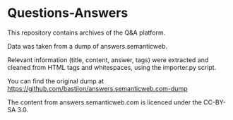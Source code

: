 # Questions-Answers
This repository contains archives of the Q&amp;A platform. 

Data was taken from a dump of answers.semanticweb. 

Relevant information (title, content, answer, tags) were extracted and cleaned from HTML tags and whitespaces, using the importer.py script.

You can find the original dump at https://github.com/bastiion/answers.semanticweb.com-dump

The content from answers.semanticweb.com is licenced under the CC-BY-SA 3.0.
